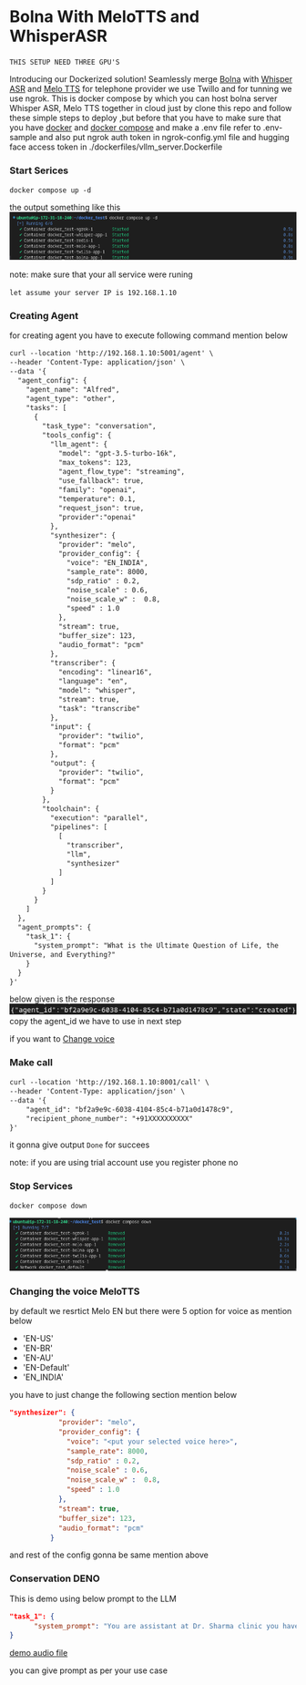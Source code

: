 # Bolna With MeloTTS and WhisperASR
`THIS SETUP NEED THREE GPU'S`

Introducing our Dockerized solution! Seamlessly merge [Bolna](https://github.com/bolna-ai/bolna) with [Whisper ASR](https://github.com/bolna-ai/streaming-whisper-server) and [Melo TTS](https://github.com/anshjoseph/MiloTTS-Server) for telephone provider we use Twillo and for tunning we use ngrok. This is docker compose by which you can host bolna server Whisper ASR, Melo TTS together in cloud just by clone this repo  and follow these simple steps to deploy ,but before that you have to make sure that you have [docker](https://docs.docker.com/engine/install/) and [docker compose](https://docs.docker.com/compose/install/) and make a .env file refer to .env-sample and also put ngrok auth token in ngrok-config.yml file and hugging face access token in ./dockerfiles/vllm_server.Dockerfile


### Start Serices
```shell
docker compose up -d
```
the output something like this
![alt text](./img/docker_up.png "docker compose up -d")

note: make sure that your all service were runing

`let assume your server IP is 192.168.1.10`

### Creating Agent
for creating agent you have to execute following command mention below
```shell
curl --location 'http://192.168.1.10:5001/agent' \
--header 'Content-Type: application/json' \
--data '{
  "agent_config": {
    "agent_name": "Alfred",
    "agent_type": "other",
    "tasks": [
      {
        "task_type": "conversation",
        "tools_config": {
          "llm_agent": {
            "model": "gpt-3.5-turbo-16k",
            "max_tokens": 123,
            "agent_flow_type": "streaming",
            "use_fallback": true,
            "family": "openai",
            "temperature": 0.1,
            "request_json": true,
            "provider":"openai"
          },
          "synthesizer": {
            "provider": "melo",
            "provider_config": {
              "voice": "EN_INDIA",
              "sample_rate": 8000,
              "sdp_ratio" : 0.2,
              "noise_scale" : 0.6,
              "noise_scale_w" :  0.8,
              "speed" : 1.0
            },
            "stream": true,
            "buffer_size": 123,
            "audio_format": "pcm"
          },
          "transcriber": {
            "encoding": "linear16",
            "language": "en",
            "model": "whisper",
            "stream": true,
            "task": "transcribe"
          },
          "input": {
            "provider": "twilio",
            "format": "pcm"
          },
          "output": {
            "provider": "twilio",
            "format": "pcm"
          }
        },
        "toolchain": {
          "execution": "parallel",
          "pipelines": [
            [
              "transcriber",
              "llm",
              "synthesizer"
            ]
          ]
        }
      }
    ]
  },
  "agent_prompts": {
    "task_1": {
      "system_prompt": "What is the Ultimate Question of Life, the Universe, and Everything?"
    }
  }
}'

```
below given is the response 
![alt text](./img/agent_res.png "agent response")
copy the agent_id we have to use in next step

if you want to [Change voice](#change-voice)

### Make call
```shell
curl --location 'http://192.168.1.10:8001/call' \
--header 'Content-Type: application/json' \
--data '{
    "agent_id": "bf2a9e9c-6038-4104-85c4-b71a0d1478c9",
    "recipient_phone_number": "+91XXXXXXXXXX"
}'
```
it gonna give output `Done` for succees

note: if you are using trial account use you register phone no

### Stop Services
```shell
docker compose down
```
![alt text](./img/docker_dw.png "docker compose up -d")


### Changing the voice MeloTTS
<a id="change-voice"></a>
by default we resrtict Melo EN but there were 5 option for voice as mention below
- 'EN-US' 
- 'EN-BR' 
- 'EN-AU' 
- 'EN-Default' 
- 'EN_INDIA'

you have to just change the following section mention below
```JSON
"synthesizer": {
            "provider": "melo",
            "provider_config": {
              "voice": "<put your selected voice here>",
              "sample_rate": 8000,
              "sdp_ratio" : 0.2,
              "noise_scale" : 0.6,
              "noise_scale_w" :  0.8,
              "speed" : 1.0
            },
            "stream": true,
            "buffer_size": 123,
            "audio_format": "pcm"
          }
```
and rest of the config gonna be same mention above


### Conservation DENO
This is demo using below prompt to the LLM
```json
"task_1": {
      "system_prompt": "You are assistant at Dr. Sharma clinic you have to book an appointment"
}
```



[demo audio file](./audio/demo_audio.mp3)

you can give prompt as per your use case 